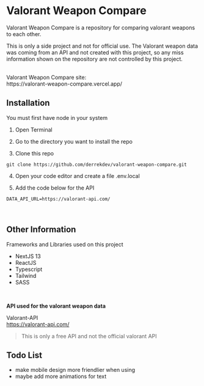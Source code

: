 # Valorant Weapon Compare

Valorant Weapon Compare is a repository for comparing valorant weapons to each other.

This is only a side project and not for official use. The Valorant weapon data was coming from an API and not created with this project, so any miss information shown on the repository are not controlled by this project.

<br />
Valorant Weapon Compare site: <br />
https://valorant-weapon-compare.vercel.app/

## Installation

You must first have node in your system

1. Open Terminal

2. Go to the directory you want to install the repo

3. Clone this repo
```
git clone https://github.com/derrekdev/valorant-weapon-compare.git
```
4. Open your code editor and create a file .env.local

5. Add the code below for the API
```
DATA_API_URL=https://valorant-api.com/
```
<br />

## Other Information

Frameworks and Libraries used on this project

* NextJS 13
* ReactJS
* Typescript
* Tailwind
* SASS
<br />

**API used for the valorant weapon data**

Valorant-API <br />
https://valorant-api.com/
> This is only a free API and not the official valorant API

## Todo List
- make mobile design more friendlier when using
- maybe add more animations for text
